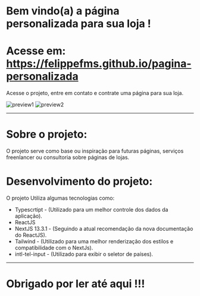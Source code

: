 # Bem vindo(a) a página personalizada para sua loja !

# Acesse em: https://felippefms.github.io/pagina-personalizada

Acesse o projeto, entre em contato e contrate uma página para sua loja.

![preview1]()
![preview2]()

***

# Sobre o projeto:

O projeto serve como base ou inspiração para futuras páginas, serviços freenlancer ou consultoria sobre páginas de lojas.

# Desenvolvimento do projeto:

O projeto Utiliza algumas tecnologias como: 

- Typescrtipt - (Utilizado para um melhor controle dos dados da aplicação).
- ReactJS
- NextJS 13.3.1 - (Seguindo a atual recomendação da nova documentação do ReactJS).
- Tailwind - (Utilizado para uma melhor renderização dos estilos e compatibilidade com o NextJs).
- intl-tel-input - (Utilizado para exibir o seletor de países).

***

# Obrigado por ler até aqui !!!